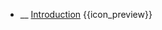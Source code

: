 * __ [Introduction]({{baseUrl}}/uml/classDiagrams/introduction) <trigger for="pop:classDiagrams-introduction-preview">{{icon_preview}}</trigger>

<popover id="pop:classDiagrams-introduction-preview" header="{{icon_preview}} Introduction" placement="right">
  <div slot="content">
    <include src=".\preview.md" />
  </div>
</popover>

